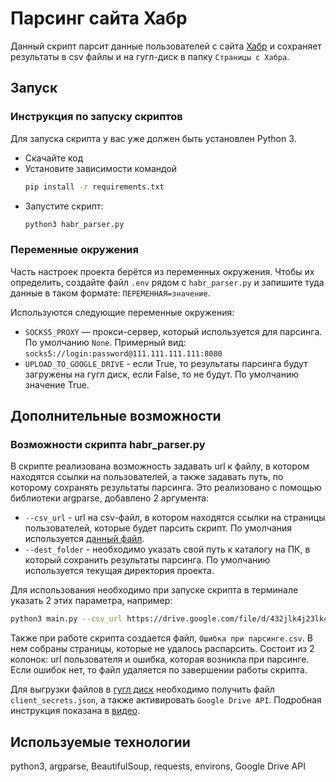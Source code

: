 # Парсинг сайта Хабр

Данный скрипт парсит данные пользователей с сайта [Хабр](https://career.habr.com/) и сохраняет результаты в csv файлы и на гугл-диск в папку `Страницы с Хабра`. 


## Запуск

### Инструкция по запуску скриптов

Для запуска скрипта у вас уже должен быть установлен Python 3.

- Скачайте код
- Установите зависимости командой 
    ```sh
    pip install -r requirements.txt
    ```
- Запустите скрипт: 
    ```sh
    python3 habr_parser.py
    ```
  
### Переменные окружения

Часть настроек проекта берётся из переменных окружения. 
Чтобы их определить, создайте файл `.env` рядом с `habr_parser.py` 
и запишите туда данные в таком формате: `ПЕРЕМЕННАЯ=значение`.

Используются следующие переменные окружения: 
- `SOCKS5_PROXY` — прокси-сервер, который используется для парсинга. По умолчанию `None`.
Примерный вид: `socks5://login:password@111.111.111.111:8080`
- `UPLOAD_TO_GOOGLE_DRIVE` - если True, то результаты парсинга будут загружены 
на гугл диск, если False, то не будут. По умолчанию значение True.



## Дополнительные возможности

### Возможности скрипта habr_parser.py

В скрипте реализована возможность задавать url к файлу, в котором находятся 
ссылки на пользователей, а также задавать путь, по которому сохранять результаты парсинга. 
Это реализовано с помощью библиотеки argparse, добавлено 2 аргумента:
- `--csv_url` - url на csv-файл, в котором находятся ссылки на страницы пользователей, которые будет парсить скрипт. По умолчания используется [данный файл](https://drive.google.com/file/d/1iHlRsw2QV-9asGpQDWEQ9kCp3UmoQs7n/view).
- `--dest_folder` - необходимо указать свой путь к каталогу на ПК, в который сохранить результаты парсинга. По умолчанию используется текущая директория проекта.

Для использования необходимо при запуске скрипта в терминале указать 2 этих параметра, например: 
```sh
python3 main.py --csv_url https://drive.google.com/file/d/432jlk4j23lk4j32lk4j32l4k23jkl4/view --dest_folder some_directory
```

Также при работе скрипта создается файл, `Ошибка при парсинге.csv`. 
В нем собраны страницы, которые не удалось распарсить. Состоит из 2 колонок: 
url пользователя и ошибка, которая возникла при парсинге. Если ошибок нет, то файл
удаляется по завершении работы скрипта.

Для выгрузки файлов в [гугл диск](https://drive.google.com/drive/my-drive) 
необходимо получить файл `client_secrets.json`, а также активировать `Google Drive API`.
Подробная инструкция показана в [видео](https://youtu.be/QxVl8m54vnk?t=94).

## Используемые технологии
python3, argparse, BeautifulSoup, requests, environs, Google Drive API